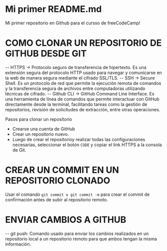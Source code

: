 # Mi primer README.md

Mi primer repositorio en Github para el cursso de freeCodeCamp!

# COMO CLONAR UN REPOSITORIO DE GITHUB DESDE GIT

-- HTTPS -> Protocolo seguro de transferencia de hipertexto. Es una extensión segura del protocolo HTTP usado para navegar y comunicarse en la web de manera segura mediante el cifrado SSL/TLS.
-- SSH -> Secure Shell. Es un protocolo de red que permite la ejecución remota de comandos y la transferencia segura de archivos entre computadoras utilizando técnicas de cifrado.
-- Github CLI -> GitHub Command Line Interface. Es una herramienta de línea de comandos que permite interactuar con GitHub directamente desde la terminal, facilitando tareas como la gestión de repositorios, revisión de solicitudes de extracción, entre otras operaciones.

Pasos para clonar un repositorio

- Crearse una cuenta de GitHub
- Crear un repositorio nuevo.
- Luego de crear el repositorioy realizar todas las configuraciones necesarias, seleccionar el botón `CODE` y copiar el link HTTPS a la consola de Git.

# CREAR UN COMMIT EN UN REPOSITORIO CLONADO

Usar el comando `git commit o git commit -m` para crear el commit de confirmación antes de subir al repositorio remoto.

# ENVIAR CAMBIOS A GITHUB

-- git push: Comando usado para enviar los cambios realizados en un repositorio local a un repositorio remoto para que ambos tengan la misma información.
